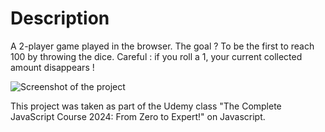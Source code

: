 # Description

A 2-player game played in the browser.
The goal ? To be the first to reach 100 by throwing the dice. Careful : if you roll a 1, your current collected amount disappears !

![Screenshot of the project](https://github.com/CoquardBalthazar/pigGame-js/blob/main/Screenshot-pigGame-js.png)

This project was taken as part of the Udemy class "The Complete JavaScript Course 2024: From Zero to Expert!" on Javascript.

